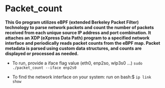 # Packet_count

**This Go program utilizes eBPF (extended Berkeley Packet Filter) technology to parse network packets and count the number of packets received from each unique source IP address and port combination. It attaches an XDP (eXpress Data Path) program to a specified network interface and periodically reads packet counts from the eBPF map. Packet metadata is parsed using custom data structures, and counts are displayed or processed as needed.**

* To run, provide a iface flag value (eth0, enp2so, wlp3s0 ...)
```sudo ./packet_count --iface enp2s0```

* To find the network interface on your system: run on bash:$
```ip link show```